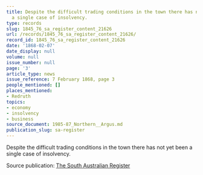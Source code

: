 ```yaml
---
title: Despite the difficult trading conditions in the town there has not yet been
  a single case of insolvency.
type: records
slug: 1845_76_sa_register_content_21626
url: /records/1845_76_sa_register_content_21626/
record_id: 1845_76_sa_register_content_21626
date: '1868-02-07'
date_display: null
volume: null
issue_number: null
page: '3'
article_type: news
issue_reference: 7 February 1868, page 3
people_mentioned: []
places_mentioned:
- Redruth
topics:
- economy
- insolvency
- business
source_document: 1985-87_Northern__Argus.md
publication_slug: sa-register
---
```


Despite the difficult trading conditions in the town there has not yet been a single case of insolvency.

Source publication: [The South Australian Register](/publications/sa-register/)
